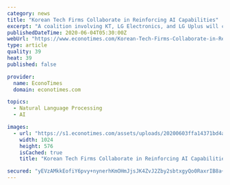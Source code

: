 ```yaml
---
category: news
title: "Korean Tech Firms Collaborate in Reinforcing AI Capabilities"
excerpt: "A coalition involving KT, LG Electronics, and LG Uplus will create an open innovation platform called AI One Team to bring AI technologies a higher level. The members also plan to seek new business opportunities"
publishedDateTime: 2020-06-04T05:30:00Z
webUrl: "https://www.econotimes.com/Korean-Tech-Firms-Collaborate-in-Reinforcing-AI-Capabilities-1584304"
type: article
quality: 39
heat: 39
published: false

provider:
  name: EconoTimes
  domain: econotimes.com

topics:
  - Natural Language Processing
  - AI

images:
  - url: "https://s1.econotimes.com/assets/uploads/20200603ffa14371bd4ac7b71_th_1024x0.jpg"
    width: 1024
    height: 576
    isCached: true
    title: "Korean Tech Firms Collaborate in Reinforcing AI Capabilities"

secured: "yEVzAMkkEofiY6pvy+nynerhKmOHmJjsJK4ZvJ2Zby2sbtxgyQo0RaxrIB8a+WBk8eZsAMFl1iVP80OkVtsyTDzx/4mYVIp/B2lomuQNi1MsoAiW7ojxVvlyYDh4lAaarRz8flhTSpaQcPb4XU7a4cRWhHa+8tF2Cg3RVKLmY9LzN9FRLk9sNwtVteSbE5+iWMgNMVSu+VC1PHoAyQcbj/O8GTDfioptU/lF4IaDAdtMSpRdCfL6Kt2MWK6afC+oKa21vWbPnye/O+OEdb4q0q1CCPSC8JVXl/S5JnDnIlKzCcRs2gIIkDXCgVqYA9FQ;OWjghOqdYbmvIfRGZWQDew=="
---
```


